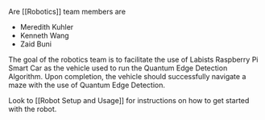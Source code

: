 Are [[Robotics]] team members are
- Meredith Kuhler
- Kenneth Wang
- Zaid Buni

The goal of the robotics team is to facilitate the use of Labists Raspberry Pi Smart Car as the vehicle used to run the Quantum Edge Detection Algorithm. Upon completion, the vehicle should successfully navigate a maze with the use of Quantum Edge Detection.

Look to [[Robot Setup and Usage]] for instructions on how to get started with the robot.